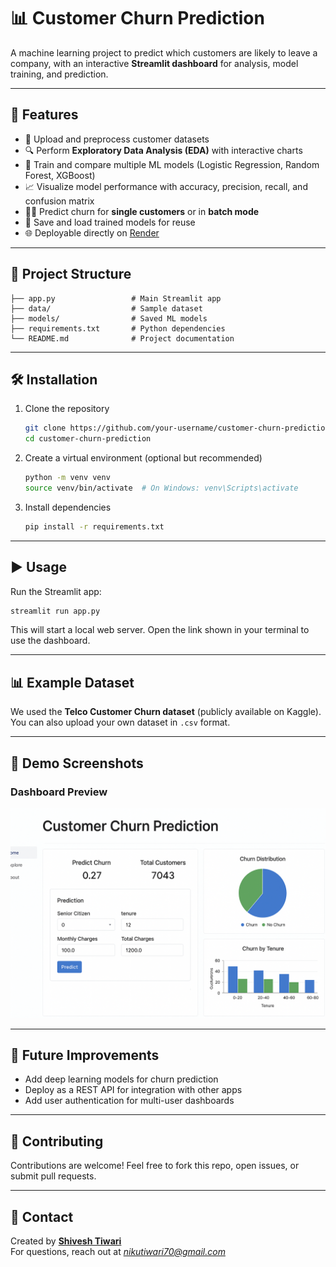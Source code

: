 # 📊 Customer Churn Prediction

A machine learning project to predict which customers are likely to leave a company, with an interactive **Streamlit dashboard** for analysis, model training, and prediction.

---

## 🚀 Features
- 📂 Upload and preprocess customer datasets  
- 🔍 Perform **Exploratory Data Analysis (EDA)** with interactive charts  
- 🤖 Train and compare multiple ML models (Logistic Regression, Random Forest, XGBoost)  
- 📈 Visualize model performance with accuracy, precision, recall, and confusion matrix  
- 🧑‍💻 Predict churn for **single customers** or in **batch mode**  
- 💾 Save and load trained models for reuse  
- 🌐 Deployable directly on [Render](https://render.com)  

---

## 📁 Project Structure
```
├── app.py                 # Main Streamlit app
├── data/                  # Sample dataset
├── models/                # Saved ML models
├── requirements.txt       # Python dependencies
└── README.md              # Project documentation
```

---

## 🛠️ Installation

1. Clone the repository  
   ```bash
   git clone https://github.com/your-username/customer-churn-prediction.git
   cd customer-churn-prediction
   ```

2. Create a virtual environment (optional but recommended)  
   ```bash
   python -m venv venv
   source venv/bin/activate  # On Windows: venv\Scripts\activate
   ```

3. Install dependencies  
   ```bash
   pip install -r requirements.txt
   ```

---

## ▶️ Usage
Run the Streamlit app:
```bash
streamlit run app.py
```

This will start a local web server. Open the link shown in your terminal to use the dashboard.

---

## 📊 Example Dataset
We used the **Telco Customer Churn dataset** (publicly available on Kaggle).  
You can also upload your own dataset in `.csv` format.

---

## 🌟 Demo Screenshots
### Dashboard Preview
![Dashboard Screenshot](/Dashboard.png)

---

## 📌 Future Improvements
- Add deep learning models for churn prediction  
- Deploy as a REST API for integration with other apps  
- Add user authentication for multi-user dashboards  

---

## 🤝 Contributing
Contributions are welcome! Feel free to fork this repo, open issues, or submit pull requests.

---

## 📧 Contact
Created by **[Shivesh Tiwari](https://github.com/shivesh122/shivesh122)**  
For questions, reach out at *nikutiwari70@gmail.com*
